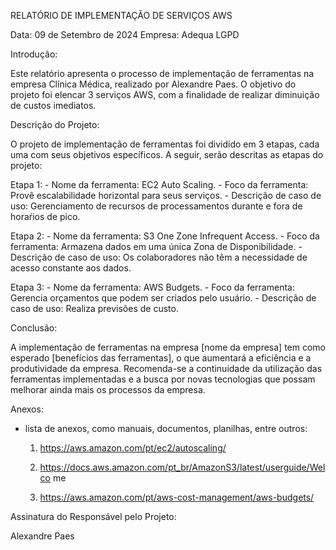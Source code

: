 RELATÓRIO DE IMPLEMENTAÇÃO DE SERVIÇOS AWS

Data: 09 de Setembro de 2024 Empresa: Adequa LGPD

Introdução:

Este relatório apresenta o processo de implementação de ferramentas na empresa Clínica Médica, realizado por Alexandre Paes. O objetivo do projeto foi elencar 3 serviços AWS, com a finalidade de realizar diminuição de custos imediatos.

Descrição do Projeto:

O projeto de implementação de ferramentas foi dividido em 3 etapas, cada uma com seus objetivos específicos. A seguir, serão descritas as etapas do projeto:

Etapa 1: - Nome da ferramenta: EC2 Auto Scaling.
         - Foco da ferramenta: Provê escalabilidade horizontal para seus serviços.
         - Descrição de caso de uso: Gerenciamento de recursos de processamentos durante e fora de horaŕios de pico.

Etapa 2: - Nome da ferramenta: S3 One Zone Infrequent Access.
         - Foco da ferramenta: Armazena dados em uma única Zona de Disponibilidade.
         - Descrição de caso de uso: Os colaboradores não têm a necessidade de acesso constante aos dados.

Etapa 3: - Nome da ferramenta: AWS Budgets.
         - Foco da ferramenta: Gerencia orçamentos que podem ser criados pelo usuário.
         - Descrição de caso de uso: Realiza previsões de custo.


Conclusão:

A implementação de ferramentas na empresa [nome da empresa] tem como esperado [benefícios das ferramentas], o que aumentará a eficiência e a produtividade da empresa. Recomenda-se a continuidade da utilização das ferramentas implementadas e a busca por novas tecnologias que possam melhorar ainda mais os processos da empresa.

Anexos:

  - lista de anexos, como manuais, documentos, planilhas, entre outros:

    1. https://aws.amazon.com/pt/ec2/autoscaling/

    2. https://docs.aws.amazon.com/pt_br/AmazonS3/latest/userguide/Welco
me
    3. https://aws.amazon.com/pt/aws-cost-management/aws-budgets/

Assinatura do Responsável pelo Projeto:

Alexandre Paes